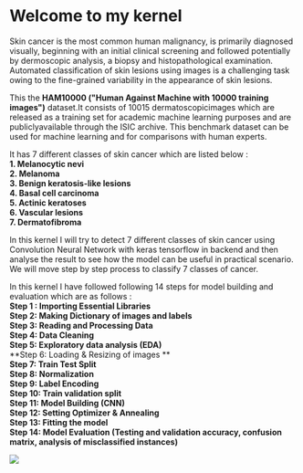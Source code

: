 # Welcome to my kernel 
Skin cancer is the most common human malignancy, is primarily diagnosed visually, beginning with an initial clinical screening and followed potentially by dermoscopic analysis, a biopsy and histopathological examination. Automated classification of skin lesions using images is a challenging task owing to the fine-grained variability in the appearance of skin lesions.

This the **HAM10000 ("Human Against Machine with 10000 training images")** dataset.It consists of 10015 dermatoscopicimages which are released as a training set for academic machine learning purposes and are publiclyavailable through the ISIC archive. This benchmark dataset can be used for machine learning and for comparisons with human experts. 

It has 7 different classes of skin cancer which are listed below :<br>
**1. Melanocytic nevi <br>**
**2. Melanoma <br>**
**3. Benign keratosis-like lesions <br>**
**4. Basal cell carcinoma <br>**
**5. Actinic keratoses <br>**
**6. Vascular lesions <br>**
**7. Dermatofibroma<br>**

In this kernel I will try to detect 7 different classes of skin cancer using Convolution Neural Network with keras tensorflow in backend and then analyse the result to see how the model can be useful in practical scenario.<br>
We will move step by step process to classify 7 classes of cancer.

In this kernel I have followed following 14 steps for model building and evaluation which are as follows : <br>
**Step 1 : Importing Essential Libraries**<br>
**Step 2: Making Dictionary of images and labels** <br>
**Step 3: Reading and Processing Data** <br>
**Step 4: Data Cleaning** <br>
**Step 5: Exploratory data analysis (EDA)** <br>
**Step 6: Loading & Resizing of images **<br>
**Step 7: Train Test Split**<br>
**Step 8: Normalization**<br>
**Step 9: Label Encoding** <br>
**Step 10: Train validation split** <br>
**Step 11: Model Building (CNN)** <br>
**Step 12: Setting Optimizer & Annealing** <br>
**Step 13: Fitting the model**<br>
**Step 14: Model Evaluation (Testing and validation accuracy, confusion matrix, analysis of misclassified instances)** <br>

<img src="https://image.ibb.co/n8PBkL/cover.png">
